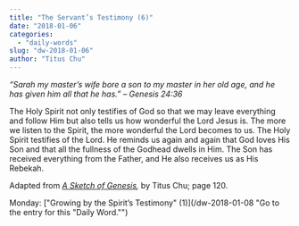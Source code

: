 ```yaml
---
title: "The Servant’s Testimony (6)"
date: "2018-01-06"
categories: 
  - "daily-words"
slug: "dw-2018-01-06"
author: "Titus Chu"
---
```


_“Sarah my master’s wife bore a son to my master in her old age, and he has given him all that he has.”_ _– Genesis 24:36_

The Holy Spirit not only testifies of God so that we may leave everything and follow Him but also tells us how wonderful the Lord Jesus is. The more we listen to the Spirit, the more wonderful the Lord becomes to us. The Holy Spirit testifies of the Lord. He reminds us again and again that God loves His Son and that all the fullness of the Godhead dwells in Him. The Son has received everything from the Father, and He also receives us as His Rebekah.

Adapted from _[A Sketch of Genesis](/book-gen-sketch "Go to the listing for this book."),_ by Titus Chu; page 120.

Monday: ["Growing by the Spirit’s Testimony" (1)](/dw-2018-01-08 "Go to the entry for this "Daily Word."")
